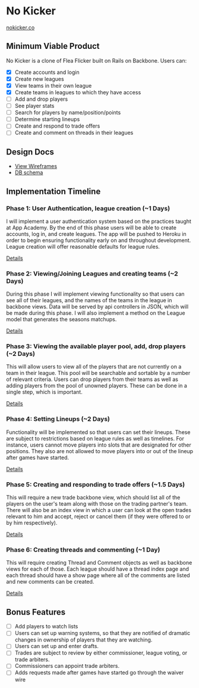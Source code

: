 # No Kicker

[nokicker.co](www.nokicker.co)

## Minimum Viable Product
No Kicker is a clone of Flea Flicker built on Rails on Backbone. Users can:

- [X] Create accounts and login
- [X] Create new leagues
- [X] View teams in their own league
- [X] Create teams in leagues to which they have access
- [ ] Add and drop players
- [ ] See player stats
- [ ] Search for players by name/position/points
- [ ] Determine starting lineups
- [ ] Create and respond to trade offers
- [ ] Create and comment on threads in their leagues

## Design Docs
* [View Wireframes][views]
* [DB schema][schema]

[views]: ./docs/views.md
[schema]: ./docs/schema.md

## Implementation Timeline

### Phase 1: User Authentication, league creation (~1 Days)
I will implement a user authentication system based on the practices taught at
App Academy. By the end of this phase users will be able to create accounts,
log in, and create leagues. The app will be pushed to Heroku in order to begin
ensuring functionality early on and throughout development. League creation
will offer reasonable defaults for league rules.

[Details][phase-one]

### Phase 2: Viewing/Joining Leagues and creating teams (~2 Days)
During this phase I will implement viewing functionality so that users can
see all of their leagues, and the names of the teams in the league in
backbone views. Data will be served by api controllers in JSON, which will
be made during this phase. I will also implement a method on the League model
that generates the seasons matchups.

[Details][phase-two]

### Phase 3: Viewing the available player pool, add, drop players (~2 Days)
This will allow users to view all of the players that are not currently on a
team in their league. This pool will be searchable and sortable by a number
of relevant criteria. Users can drop players from their teams as well as adding
players from the pool of unowned players. These can be done in a single
step, which is important.

[Details][phase-three]

### Phase 4: Setting Lineups (~2 Days)
Functionality will be implemented so that users can set their lineups. These
are subject to restrictions based on league rules as well as timelines. For
instance, users cannot move players into slots that are designated for other
positions. They also are not allowed to move players into or out of the lineup
after games have started.

[Details][phase-four]

### Phase 5: Creating and responding to trade offers (~1.5 Days)
This will require a new trade backbone view, which should list all of the
players on the user's team along with those on the trading partner's team.
There will also be an index view in which a user can look at the open trades
relevant to him and accept, reject or cancel them (if they were offered to
or by him respectively).

[Details][phase-five]

### Phase 6: Creating threads and commenting (~1 Day)
This will require creating Thread and Comment objects as well as backbone views
for each of those. Each league should have a thread index page and each thread
should have a show page where all of the comments are listed and new comments
can be created.

[Details][phase-six]

## Bonus Features

- [ ] Add players to watch lists
- [ ] Users can set up warning systems, so that they are notified of dramatic
      changes in ownership of players that they are watching.
- [ ] Users can set up and enter drafts.
- [ ] Trades are subject to review by either commissioner, league voting, or
      trade arbiters.
- [ ] Commissioners can appoint trade arbiters.
- [ ] Adds requests made after games have started go through the waiver wire

[phase-one]: ./docs/phases/phase-1.md
[phase-two]: ./docs/phases/phase-2.md
[phase-three]: ./docs/phases/phase-3.md
[phase-four]: ./docs/phases/phase-4.md
[phase-five]: ./docs/phases/phase-5.md
[phase-six]: ./docs/phases/phase-6.md
